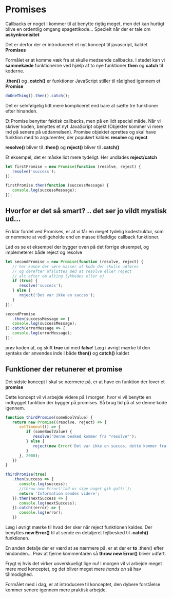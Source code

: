 # Promises
Callbacks er noget I kommer til at benytte rigtig meget, men det kan hurtigt blive en ordentlig omgang spagettikode... Specielt når der er tale om **askynkronisitet** 

Det er derfor der er introduceret et nyt koncept til javascript, kaldet **Promises**

Formålet er at komme væk fra at skulle medsende callbacks. I stedet kan vi **sammekæde** funktionerne ved hjælp af to nye funktioner **then** og **catch** til koderne.

**.then()** og **.catch()** er funktioner JavaScript stiller til rådighed igennem et **Promise** 


```javascript
doOneThing().then().catch();
```  
Det er selvfølgelig lidt mere kompliceret end bare at sætte tre funktioner efter hinanden.

Et Promise benytter faktisk callbacks, men på en lidt speciel måde. Når vi skriver koden, benyttes et nyt JavaScript objekt (Objekter kommer vi mere ind på senere på uddannelsen). Promise objektet oprettes og skal have funktion med to argumenter, der populært kaldes **resolve** og **reject** 

**resolve()** bliver til **.then()** og **reject()** bliver til **.catch()**

Et eksempel, det er måske lidt mere tydeligt. Her undlades **reject/catch**
```javascript
let firstPromise = new Promise(function (resolve, reject) {
   resolve('success');
});

firstPromise.then(function (successMessage) {
   console.log(successMessage);
});
```

## Hvorfor er det så smart? .. det ser jo vildt mystisk ud... 

En klar fordel ved Promises, er at vi får en meget tydelig kodestruktur, som er nemmere at vedligeholde end en masse tilfældige callback funktioner.

Lad os se et eksempel der bygger oven på det forrige eksempel, og implemeterer både reject og resolve
```javascript
let secondPromise = new Promise(function (resolve, reject) {
   // her kunne der være masser af kode der skulle udføres
   // og derefter afsluttes med at resolve eller reject
   // alt efter om alting lykkedes eller ej
   if (true) {
      resolve('success');
   } else {
      reject('Det var ikke en succes');
   }
});

secondPromise
   .then(successMessage => {
   console.log(successMessage);
}).catch(errorMessage => {
   console.log(errorMessage);
});
```
prøv koden af, og skift **true** ud med **false**!
Læg i øvrigt mærke til den syntaks der anvendes inde i både **then()** og **catch()** kaldet



## Funktioner der retunerer et promise

Det sidste koncept I skal se nærmere på, er at have en funktion der lover et **promise**

Dette koncept vil vi arbejde videre på I morgen, hvor vi vil benytte en indbygget funktion der bygger på promises. Så brug tid på at se denne kode igennem.
```javascript
function thirdPromise(someBoolValue) {
   return new Promise((resolve, reject) => {
      setTimeout(() => {
         if (someBoolValue) {
            resolve('Denne besked kommer fra "resolve"');
         } else {
            reject(new Error('Det var ikke en succes, dette kommer fra "reject"'));
         }
      }, 2000);
   })
}

thirdPromise(true)
   .then(success => {
      console.log(success);
      //throw new Error('lad os sige noget gik galt!');
      return 'Information sendes videre';
   }).then(nextSuccess => {
      console.log(nextSuccess);
   }).catch((error) => {
      console.log(error);
   })
```
Læg i øvrigt mærke til hvad der sker når reject funktionen kaldes. Der benyttes **new Error()** til at sende en detaljeret fejlbesked til **.catch()** funktionen. 

En anden detalje der er værd at se nærmere på, er at der er **to** .then() efter hindanden... 
Prøv at fjerne kommentaren så **throw new Error()** bliver udført.


Frygt ej hvis det virker uoverskueligt lige nu! I morgen vil vi arbejde meget mere med konceptet, og det bliver meget mere *hands on* så hav tålmodighed.

Formålet med i dag, er at introducere til konceptet, den dybere forståelse kommer senere igennem mere praktisk arbejde.





